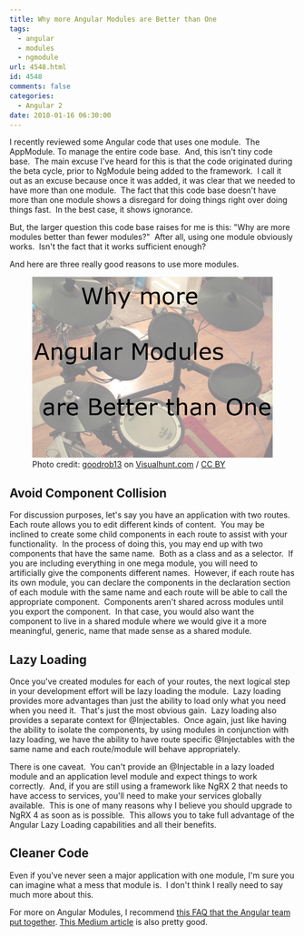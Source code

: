 ```yaml
---
title: Why more Angular Modules are Better than One
tags:
  - angular
  - modules
  - ngmodule
url: 4548.html
id: 4548
comments: false
categories:
  - Angular 2
date: 2018-01-16 06:30:00
---
```


I recently reviewed some Angular code that uses one module.  The AppModule. To manage the entire code base.  And, this isn't tiny code base.  The main excuse I've heard for this is that the code originated during the beta cycle, prior to NgModule being added to the framework.  I call it out as an excuse because once it was added, it was clear that we needed to have more than one module.  The fact that this code base doesn't have more than one module shows a disregard for doing things right over doing things fast.  In the best case, it shows ignorance.

But, the larger question this code base raises for me is this: "Why are more modules better than fewer modules?"  After all, using one module obviously works.  Isn't the fact that it works sufficient enough?

And here are three really good reasons to use more modules. <figure>![](/uploads/2018/01/2018-01-16-1.jpg "Why more Angular Modules are Better than One")<figcaption>Photo credit: [goodrob13](//visualhunt.com/author/1d5a2d) on [Visualhunt.com](//visualhunt.com/re/0a04dc) / [ CC BY](//creativecommons.org/licenses/by/2.0/)</figcaption></figure>

<!-- more --> 

Avoid Component Collision
-------------------------

For discussion purposes, let's say you have an application with two routes.  Each route allows you to edit different kinds of content.  You may be inclined to create some child components in each route to assist with your functionality.  In the process of doing this, you may end up with two components that have the same name.  Both as a class and as a selector.  If you are including everything in one mega module, you will need to artificially give the components different names.  However, if each route has its own module, you can declare the components in the declaration section of each module with the same name and each route will be able to call the appropriate component.  Components aren't shared across modules until you export the component.  In that case, you would also want the component to live in a shared module where we would give it a more meaningful, generic, name that made sense as a shared module.

Lazy Loading
------------

Once you've created modules for each of your routes, the next logical step in your development effort will be lazy loading the module.  Lazy loading provides more advantages than just the ability to load only what you need when you need it.  That's just the most obvious gain.  Lazy loading also provides a separate context for @Injectables.  Once again, just like having the ability to isolate the components, by using modules in conjunction with lazy loading, we have the ability to have route specific @Injectables with the same name and each route/module will behave appropriately.

There is one caveat.  You can't provide an @Injectable in a lazy loaded module and an application level module and expect things to work correctly.  And, if you are still using a framework like NgRX 2 that needs to have access to services, you'll need to make your services globally available.  This is one of many reasons why I believe you should upgrade to NgRX 4 as soon as is possible.  This allows you to take full advantage of the Angular Lazy Loading capabilities and all their benefits.

Cleaner Code
------------

Even if you've never seen a major application with one module, I'm sure you can imagine what a mess that module is.  I don't think I really need to say much more about this.

For more on Angular Modules, I recommend [this FAQ that the Angular team put together](//angular.io/guide/ngmodule-faq). [This Medium article](//medium.com/@cyrilletuzi/understanding-angular-modules-ngmodule-and-their-scopes-81e4ed6f7407) is also pretty good.
